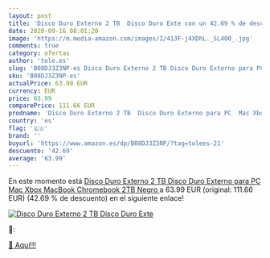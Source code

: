```yaml
---
layout: post
title: 'Disco Duro Externo 2 TB  Disco Duro Exte con un 42.69 % de descuento'
date: 2020-09-16 08:01:20
image: 'https://m.media-amazon.com/images/I/413F-j4XDhL._SL400_.jpg'
comments: true
category: ofertas
author: 'tole.es'
slug: 'B08DJ3Z3NP-es Disco Duro Externo 2 TB Disco Duro Externo para PC Mac...'
sku: 'B08DJ3Z3NP-es'
actualPrice: 63.99 EUR
currency: EUR
price: 63.99
comparePrice: 111.66 EUR
prodname: 'Disco Duro Externo 2 TB  Disco Duro Externo para PC  Mac Xbox  MacBook  Chromebook  2TB Negro '
country: 'es'
flag: '🇪🇸'
brand: ''
buyurl: 'https://www.amazon.es/dp/B08DJ3Z3NP/?tag=tolees-21'
descuento: '42.69'
average: '63.99'
---
```


En este momento está [Disco Duro Externo 2 TB  Disco Duro Externo para PC  Mac Xbox  MacBook  Chromebook  2TB Negro ](https://www.amazon.es/dp/B08DJ3Z3NP/?tag=tolees-21) a 63.99 EUR (original: 111.66 EUR) (42.69 %  de descuento) en el siguiente enlace!

[![Disco Duro Externo 2 TB  Disco Duro Exte](https://m.media-amazon.com/images/I/413F-j4XDhL._SL400_.jpg)](https://www.amazon.es/dp/B08DJ3Z3NP/?tag=tolees-21)

🔎:


[🛒 Aquí!!!](https://www.amazon.es/dp/B08DJ3Z3NP/?tag=tolees-21)
